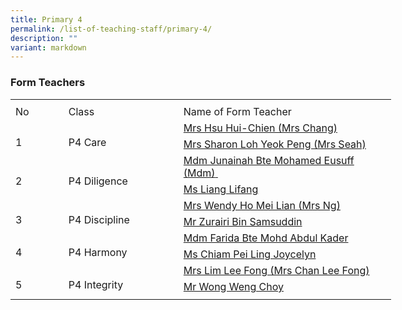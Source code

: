 ```yaml
---
title: Primary 4
permalink: /list-of-teaching-staff/primary-4/
description: ""
variant: markdown
---
```

###  **Form Teachers**
<table style="border-collapse:
 collapse;width:457pt" width="610" cellspacing="0" cellpadding="0" border="0"><colgroup><col style="mso-width-source:userset;mso-width-alt:2742;width:56pt" width="75"> <col style="mso-width-source:userset;mso-width-alt:6582;width:135pt" width="180"> <col style="mso-width-source:userset;mso-width-alt:12982;width:266pt" width="355"></colgroup><tbody><tr style="mso-height-source:userset;height:6.0pt" height="8"><td style="height:6.0pt;width:56pt" width="75" class="xl66" height="8"></td><td style="width:135pt" width="180"></td><td style="width:266pt" width="355"></td></tr><tr style="height:15.75pt" height="21"><td style="height:15.75pt;width:56pt" width="75" class="xl68" height="21">No</td><td style="border-left:none;width:135pt" width="180" class="xl67">Class</td><td style="border-left:none;width:266pt" width="355" class="xl67">Name of Form Teacher</td></tr><tr style="height:15.75pt" height="21"><td style="height:31.5pt;width:56pt" width="75" class="xl69" height="42" rowspan="2">
<br>1</td><td style="width:135pt" width="180" class="xl70" rowspan="2">
<br>P4 Care</td><td style="border-top:none" class="xl71">
<a href="mailto:hsu_hui-chien@moe.edu.sg">Mrs Hsu Hui-Chien (Mrs Chang)
</a></td></tr><tr style="height:15.75pt" height="21"><td style="height:15.75pt;border-top:none" class="xl71" height="21">
<a href="mailto:loh_yeok_peng_sharon@moe.edu.sg">Mrs Sharon Loh Yeok Peng (Mrs Seah)
</a></td></tr><tr style="height:15.75pt" height="21"><td style="height:31.5pt;width:56pt" width="75" class="xl69" height="42" rowspan="2">
<br>2</td><td style="width:135pt" width="180" class="xl70" rowspan="2">
<br>P4 Diligence</td><td style="border-top:none" class="xl71">
<a href="mailto:junainah_mohamed_eusuff@moe.edu.sg">Mdm Junainah Bte Mohamed Eusuff (Mdm)<span style="mso-spacerun:yes">&nbsp;</span></a></td></tr><tr style="height:15.75pt" height="21"><td style="height:15.75pt;border-top:none" class="xl71" height="21">
<a href="mailto:liang_lifang@moe.edu.sg">Ms Liang Lifang
</a></td></tr><tr style="height:15.75pt" height="21"><td style="height:31.5pt;width:56pt" width="75" class="xl69" height="42" rowspan="2">
<br>3</td><td style="width:135pt" width="180" class="xl70" rowspan="2">
<br>P4 Discipline</td><td style="border-top:none" class="xl71">
<a href="mailto:ho_mei_lian@moe.edu.sg">Mrs Wendy Ho Mei Lian (Mrs Ng)
</a></td></tr><tr style="height:15.75pt" height="21"><td style="height:15.75pt;border-top:none" class="xl71" height="21">
<a href="mailto:zurairi_samsuddin@moe.edu.sg">Mr Zurairi Bin Samsuddin
</a></td></tr><tr style="height:15.75pt" height="21"><td style="height:31.5pt;width:56pt" width="75" class="xl69" height="42" rowspan="2">
<br>4</td><td style="width:135pt" width="180" class="xl70" rowspan="2">
<br>P4 Harmony</td><td style="border-top:none" class="xl71">
<a href="mailto:farida_kader@moe.edu.sg">Mdm Farida Bte Mohd Abdul Kader
</a></td></tr><tr style="height:15.75pt" height="21"><td style="height:15.75pt;border-top:none" class="xl71" height="21">
<a href="mailto:Chiam_Pei_Ling_Joycelyn@moe.edu.sg">Ms Chiam Pei Ling Joycelyn
</a></td></tr><tr style="height:15.75pt" height="21"><td style="height:31.5pt;width:56pt" width="75" class="xl69" height="42" rowspan="2">
<br>5</td><td style="width:135pt" width="180" class="xl70" rowspan="2">
<br>P4 Integrity</td><td style="border-top:none" class="xl71">
<a href="mailto:lim_lee_fong@moe.edu.sg">Mrs Lim Lee Fong (Mrs Chan Lee Fong) 
</a></td></tr><tr style="height:15.75pt" height="21"><td style="height:15.75pt;border-top:none" class="xl71" height="21">
<a href="mailto:wong_weng_choy@moe.edu.sg">Mr Wong Weng Choy
</a></td></tr><tr style="mso-height-source:userset;height:4.5pt" height="6"><td style="height:4.5pt" class="xl66" height="6"></td><td></td><td></td></tr></tbody></table>